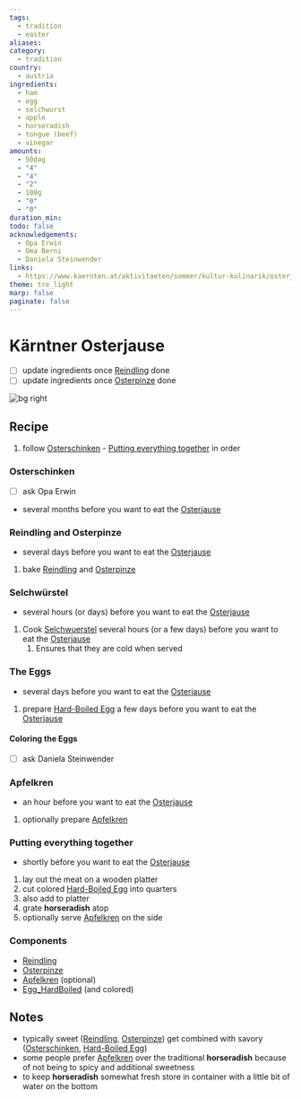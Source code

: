```yaml
---
tags:
  - tradition
  - easter
aliases: 
category:
  - tradition
country:
  - austria
ingredients:
  - ham
  - egg
  - selchwurst
  - apple
  - horseradish
  - tongue (beef)
  - vinegar
amounts:
  - 50dag
  - "4"
  - "4"
  - "2"
  - 100g
  - "0"
  - "0"
duration_min: 
todo: false
acknowledgements:
  - Opa Erwin
  - Oma Berni
  - Daniela Steinwender
links:
  - https://www.kaernten.at/aktivitaeten/sommer/kultur-kulinarik/osterjause-osterbraeuche-in-kaernten/
theme: tre_light
marp: false
paginate: false
---
```



# Kärntner Osterjause
- [ ] update ingredients once [Reindling](Reindling.md) done
- [ ] update ingredients once [Osterpinze](Osterpinze.md) done

![bg right](../gfx/IMG_20240330_142044.jpg)

## Recipe

1. follow [Osterschinken](#Osterschinken) - [Putting everything together](#Putting%20everything%20together) in order

### Osterschinken
- [ ] ask Opa Erwin
* several months before you want to eat the [Osterjause](Osterjause.md)

### Reindling and Osterpinze
* several days before you want to eat the [Osterjause](Osterjause.md)

1. bake [Reindling](Reindling.md) and [Osterpinze](Osterpinze.md)

### Selchwürstel
* several hours (or days) before you want to eat the [Osterjause](Osterjause.md)

1. Cook [Selchwuerstel](Selchwuerstel.md) several hours (or a few days) before you want to eat the [Osterjause](Osterjause.md)
	1. Ensures that they are cold when served

### The Eggs
* several days before you want to eat the [Osterjause](Osterjause.md)

1. prepare [Hard-Boiled Egg](Egg_HardBoiled.md#Hard-Boiled%20Egg) a few days before you want to eat the [Osterjause](Osterjause.md)

#### Coloring the Eggs
- [ ] ask Daniela Steinwender

### Apfelkren
* an hour before you want to eat the [Osterjause](Osterjause.md)

1. optionally prepare [Apfelkren](Apfelkren.md)

### Putting everything together
* shortly before you want to eat the [Osterjause](Osterjause.md)

1. lay out the meat on a wooden platter
2. cut colored [Hard-Boiled Egg](Egg_HardBoiled.md#Hard-Boiled%20Egg) into quarters
3. also add to platter
4. grate **horseradish** atop
5. optionally serve [Apfelkren](Apfelkren.md) on the side

### Components
* [Reindling](Reindling.md)
* [Osterpinze](Osterpinze)
* [Apfelkren](Apfelkren) (optional)
* [Egg_HardBoiled](Egg_HardBoiled.md) (and colored)

## Notes
* typically sweet ([Reindling](Reindling.md), [Osterpinze](Osterpinze.md)) get combined with savory ([Osterschinken](#Osterschinken), [Hard-Boiled Egg](Egg_HardBoiled.md#Hard-Boiled%20Egg))
* some people prefer [Apfelkren](Apfelkren.md) over the traditional **horseradish** because of not being to spicy and additional sweetness
* to keep **horseradish** somewhat fresh store in container with a little bit of water on the bottom
